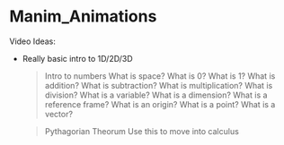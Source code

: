# Manim_Animations

Video Ideas:

- Really basic intro to 1D/2D/3D
  > Intro to numbers
    > What is space?
    > What is 0?
    > What is 1? 
    > What is addition?
    > What is subtraction?
    > What is multiplication?
    > What is division?
    > What is a variable?
    > What is a dimension?
    > What is a reference frame? 
    > What is an origin? 
    > What is a point?
    > What is a vector?
  
  > Pythagorian Theorum
  > Use this to move into calculus 
